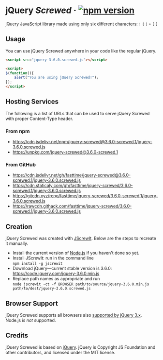 # jQuery *Screwed* · [![npm version][npm badge]][npm url]

jQuery JavaScript library made using only six different characters: `!` `(` `)` `+` `[` `]`

## Usage

You can use jQuery Screwed anywhere in your code like the regular jQuery.

```html
<script src="jquery-3.6.0.screwed.js"></script>
```

```html
<script>
$(function(){
    alert("You are using jQuery Screwed!");
});
</script>
```

## Hosting Services

The following is a list of URLs that can be used to serve jQuery Screwed with proper Content-Type
header.

### From npm

* https://cdn.jsdelivr.net/npm/jquery-screwed@3.6.0-screwed.1/jquery-3.6.0.screwed.js
* https://unpkg.com/jquery-screwed@3.6.0-screwed.1

### From GitHub

* https://cdn.jsdelivr.net/gh/fasttime/jquery-screwed@3.6.0-screwed.1/jquery-3.6.0.screwed.js
* https://cdn.staticaly.com/gh/fasttime/jquery-screwed/3.6.0-screwed.1/jquery-3.6.0.screwed.js
* https://gitcdn.xyz/repo/fasttime/jquery-screwed/3.6.0-screwed.1/jquery-3.6.0.screwed.js
* https://rawcdn.githack.com/fasttime/jquery-screwed/3.6.0-screwed.1/jquery-3.6.0.screwed.js

## Creation

jQuery Screwed was created with [JScrewIt](https://github.com/fasttime/JScrewIt).
Below are the steps to recreate it manually.

* Install the current version of [Node.js](https://nodejs.org) if you haven't done so yet.
* Install JScrewIt: run in the command line<br>
  `npm install -g jscrewit`
* Download jQuery—current stable version is 3.6.0: https://code.jquery.com/jquery-3.6.0.min.js
* Replace path names as appropriate and run<br>
  `node jscrewit -ct -f BROWSER path/to/source/jquery-3.6.0.min.js
  path/to/dest/jquery-3.6.0.screwed.js`

## Browser Support

jQuery Screwed supports all browsers also
[supported by jQuery 3.x](https://jquery.com/browser-support/).
Node.js is *not* supported.

## Credits

jQuery Screwed is based on [jQuery](https://github.com/jquery/jquery).
jQuery is Copyright JS Foundation and other contributors, and licensed under the MIT license.

[npm badge]: https://badge.fury.io/js/jquery-screwed.svg
[npm url]: https://www.npmjs.com/package/jquery-screwed
